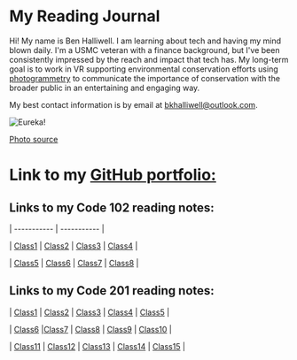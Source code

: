 # My Reading Journal

Hi! My name is Ben Halliwell. I am learning about tech and having my mind blown daily. I'm a USMC veteran with a finance background, but I've been consistently impressed by the reach and impact that tech has. My long-term goal is to work in VR supporting environmental conservation efforts using [photogrammetry](https://blog.unity.com/aec/the-power-of-photogrammetry-simulating-the-real-world-in-vr) to communicate the importance of conservation with the broader public in an entertaining and engaging way.

My best contact information is by email at bkhalliwell@outlook.com.

![Eureka!](https://user-images.githubusercontent.com/121691988/221251328-d20f795d-77ea-4090-a76b-c607468033e2.jpg)

[Photo source](https://unsplash.com/photos/eWuc6TXc8Ok?utm_source=unsplash&utm_medium=referral&utm_content=creditShareLink)

# Link to my [GitHub portfolio:](https://github.com/halliwellb)

## Links to my Code 102 reading notes:

| ----------- | ----------- |

| [Class1](https://halliwellb.github.io/reading-notes/code-102/code-102notes/class1) | [Class2](https://halliwellb.github.io/reading-notes/code-102/code-102notes/class2)
| [Class3](https://halliwellb.github.io/reading-notes/code-102/code-102notes/class3) | [Class4](https://halliwellb.github.io/reading-notes/code-102/code-102notes/class4) |

| [Class5](https://halliwellb.github.io/reading-notes/code-102/code-102notes/class5) | [Class6](https://halliwellb.github.io/reading-notes/code-102/code-102notes/class6) | [Class7](https://halliwellb.github.io/reading-notes/code-102/code-102notes/class7) | [Class8](https://halliwellb.github.io/reading-notes/code-102/code-102notes/class8) |

## Links to my Code 201 reading notes:

| [Class1](https://halliwellb.github.io/reading-notes/code-201/code-201notes/class1) | [Class2](https://halliwellb.github.io/reading-notes/code-201/code-201notes/class2) | [Class3](https://halliwellb.github.io/reading-notes/code-201/code-201notes/class3) | [Class4](https://halliwellb.github.io/reading-notes/code-201/code-201notes/class4) | [Class5](https://halliwellb.github.io/reading-notes/code-201/code-201notes/class5) | 

| [Class6](https://halliwellb.github.io/reading-notes/code-201/code-201notes/class6) |[Class7](https://halliwellb.github.io/reading-notes/code-201/code-201notes/class7) | [Class8](https://halliwellb.github.io/reading-notes/code-201/code-201notes/class8) | [Class9](https://halliwellb.github.io/reading-notes/code-201/code-201notes/class9) | [Class10](https://halliwellb.github.io/reading-notes/code-201/code-201notes/class10) | 

| [Class11](https://halliwellb.github.io/reading-notes/code-201/code-201notes/class11) | [Class12](https://halliwellb.github.io/reading-notes/code-201/code-201notes/class12) | [Class13](https://halliwellb.github.io/reading-notes/code-201/code-201notes/class13) | [Class14](https://halliwellb.github.io/reading-notes/code-201/code-201notes/class14) | [Class15](https://halliwellb.github.io/reading-notes/code-201/code-201notes/class15) |
